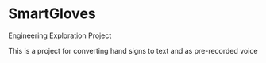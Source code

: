 # SmartGloves
Engineering Exploration Project

This is a project for converting hand signs to text and as pre-recorded voice
